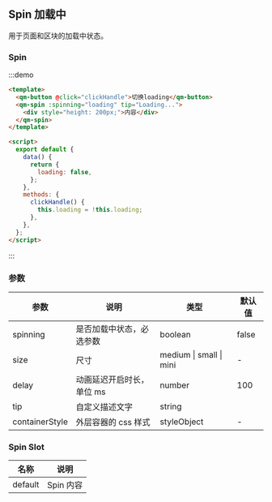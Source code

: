 ## Spin 加载中

用于页面和区块的加载中状态。

### Spin

:::demo

```html
<template>
  <qm-button @click="clickHandle">切换loading</qm-button>
  <qm-spin :spinning="loading" tip="Loading...">
    <div style="height: 200px;">内容</div>
  </qm-spin>
</template>

<script>
  export default {
    data() {
      return {
        loading: false,
      };
    },
    methods: {
      clickHandle() {
        this.loading = !this.loading;
      },
    },
  };
</script>
```

:::

### 参数

| 参数           | 说明                      | 类型                    | 默认值 |
| -------------- | ------------------------- | ----------------------- | ------ |
| spinning       | 是否加载中状态，必选参数  | boolean                 | false  |
| size           | 尺寸                      | medium \| small \| mini | -      |
| delay          | 动画延迟开启时长，单位 ms | number                  | 100    |
| tip            | 自定义描述文字            | string                  |        |
| containerStyle | 外层容器的 css 样式       | styleObject             | -      |

### Spin Slot

| 名称    | 说明      |
| ------- | --------- |
| default | Spin 内容 |
